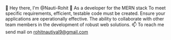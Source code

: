 👋 Hey there, I'm @Nauti-Rohit
         🌱 As a developer for the MERN stack 
To meet specific requirements, efficient, testable code must be created.
Ensure your applications are operationally effective.
The ability to collaborate with other team members in the development of robust web solutions.
 📫 To reach me send mail on rohitnautiyal9@gmail.com 


<!---
Nauti-Rohit/Nauti-Rohit is a ✨ special ✨ repository because its `README.md` (this file) appears on your GitHub profile.
You can click the Preview link to take a look at your changes.
--->
